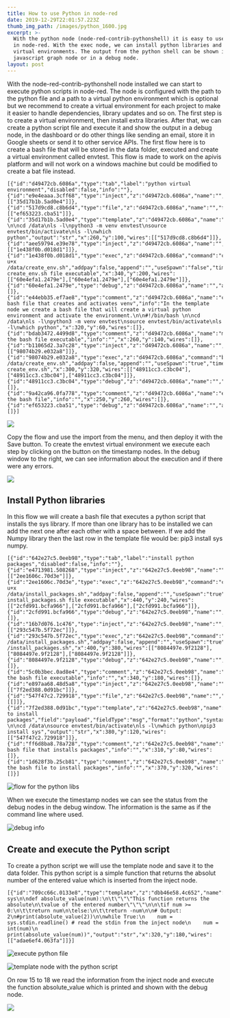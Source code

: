```yaml
---
title: How to use Python in node-red
date: 2019-12-29T22:01:57.223Z
thumb_img_path: /images/python_1600.jpg
excerpt: >-
  With the python node (node-red-contrib-pythonshell) it is easy to use python
  in node-red. With the exec node, we can install python libraries and create
  virtual environments. The output from the python shell can be shown in the
  javascript graph node or in a debug node.
layout: post
---
```

<meta name="description" content="With the python node (node-red-contrib-pythonshell) it is easy to use python in node-red. With the exec node, we can install python libraries and create virtual environments. The output from the python shell can be shown in the javascript graph node. With the python node (node-red-contrib-pythonshell) it is easy to use python in node-red. With the exec node, we can install python libraries and create virtual environments.">

<meta name="keywords" content="run python scripts, libraries, virtual environments, node-red, apivis editor, demonstration flow, integromat, zapier">

With the node-red-contrib-pythonshell node installed we can start to execute python scripts in node-red. The node is configured with the path to the python file and a path to a virtual python environment which is optional but we recommend to create a virtual environment for each project to make it easier to handle dependencies, library updates and so on. The first step is to create a virtual environment, then install extra libraries. After that, we can create a python script file and execute it and show the output in a debug node, in the dashboard or do other things like sending an email, store it in Google sheets or send it to other service APIs. The first flow here is to create a bash file that will be stored in the data folder, executed and create a virtual environment called envtest. This flow is made to work on the apivis platform and will not work on a windows machine but could be modified to create a bat file instead.

```
[{"id":"d49472cb.6086a","type":"tab","label":"python virtual environment","disabled":false,"info":""},{"id":"e9e4eaaa.3cff68","type":"inject","z":"d49472cb.6086a","name":"","topic":"","payload":"","payloadType":"date","repeat":"","crontab":"","once":false,"onceDelay":0.1,"x":100,"y":100,"wires":[["35d17b1b.5ad0e4"]]},{"id":"517d9cd8.c8b6d4","type":"file","z":"d49472cb.6086a","name":"","filename":"/data/create_env.sh","appendNewline":true,"createDir":false,"overwriteFile":"true","encoding":"none","x":430,"y":100,"wires":[["ef653223.cba51"]]},{"id":"35d17b1b.5ad0e4","type":"template","z":"d49472cb.6086a","name":"","field":"payload","fieldType":"msg","format":"python","syntax":"plain","template":"#!/bin/bash \n\ncd /data\nls -l\npython3 -m venv envtest\nsource envtest/bin/activate\nls -l\nwhich python","output":"str","x":260,"y":100,"wires":[["517d9cd8.c8b6d4"]]},{"id":"aee59794.e39e78","type":"inject","z":"d49472cb.6086a","name":"","topic":"","payload":"","payloadType":"date","repeat":"","crontab":"","once":false,"onceDelay":0.1,"x":100,"y":200,"wires":[["1e438f0b.d018d1"]]},{"id":"1e438f0b.d018d1","type":"exec","z":"d49472cb.6086a","command":"chmod u+x /data/create_env.sh","addpay":false,"append":"","useSpawn":"false","timer":"","oldrc":false,"name":"make create_env.sh file executable","x":340,"y":200,"wires":[["60e4efa1.2479e"],["60e4efa1.2479e"],["60e4efa1.2479e"]]},{"id":"60e4efa1.2479e","type":"debug","z":"d49472cb.6086a","name":"","active":true,"tosidebar":true,"console":false,"tostatus":false,"complete":"false","x":610,"y":200,"wires":[]},{"id":"e44ebb35.ef7ae8","type":"comment","z":"d49472cb.6086a","name":"create bash file that creates and activates venv","info":"In the template node we create a bash file that will create a virtual python environment and activate the environment.\n\n#!/bin/bash \n\ncd /data\nls -l\npython3 -m venv envtest\nsource envtest/bin/activate\nls -l\nwhich python","x":320,"y":60,"wires":[]},{"id":"bdab3472.4499d8","type":"comment","z":"d49472cb.6086a","name":"make the bash file executable","info":"","x":260,"y":140,"wires":[]},{"id":"b11065d2.3a7c28","type":"inject","z":"d49472cb.6086a","name":"","topic":"","payload":"","payloadType":"date","repeat":"","crontab":"","once":false,"onceDelay":0.1,"x":100,"y":320,"wires":[["98074b29.e032a8"]]},{"id":"98074b29.e032a8","type":"exec","z":"d49472cb.6086a","command":"bash /data/create_env.sh","addpay":false,"append":"","useSpawn":"true","timer":"","oldrc":false,"name":"execute create_env.sh","x":300,"y":320,"wires":[["48911cc3.c3bc04"],["48911cc3.c3bc04"],["48911cc3.c3bc04"]]},{"id":"48911cc3.c3bc04","type":"debug","z":"d49472cb.6086a","name":"","active":true,"tosidebar":true,"console":false,"tostatus":false,"complete":"false","x":610,"y":320,"wires":[]},{"id":"9a42ca96.0fa778","type":"comment","z":"d49472cb.6086a","name":"execute the bash file","info":"","x":250,"y":260,"wires":[]},{"id":"ef653223.cba51","type":"debug","z":"d49472cb.6086a","name":"","active":true,"tosidebar":true,"console":false,"tostatus":false,"complete":"false","x":610,"y":100,"wires":[]}]
```

![](/images/createpythonenv.png)

Copy the flow and use the import from the menu, and then deploy it with the Save button. To create the envtest virtual environment we execute each step by clicking on the button on the timestamp nodes. In the debug window to the right, we can see information about the execution and if there were any errors.

![](/images/createpythonenv_debug1.png)

## Install Python libraries

In this flow we will create a bash file that executes a python script that installs the sys library. If more than one library has to be installed we can add the next one after each other with a space between. If we add the Numpy library then the last row in the template file would be: pip3 install sys numpy.

```
[{"id":"642e27c5.0eeb98","type":"tab","label":"install python packages","disabled":false,"info":""},{"id":"e4713981.508268","type":"inject","z":"642e27c5.0eeb98","name":"","topic":"","payload":"","payloadType":"date","repeat":"","crontab":"","once":false,"onceDelay":0.1,"x":140,"y":240,"wires":[["2ee1606c.70d3e"]]},{"id":"2ee1606c.70d3e","type":"exec","z":"642e27c5.0eeb98","command":"chmod u+x /data/install_packages.sh","addpay":false,"append":"","useSpawn":"true","timer":"","oldrc":false,"name":"make install_packages.sh file executable","x":440,"y":240,"wires":[["2cfd991.bcfa966"],["2cfd991.bcfa966"],["2cfd991.bcfa966"]]},{"id":"2cfd991.bcfa966","type":"debug","z":"642e27c5.0eeb98","name":"","active":true,"tosidebar":true,"console":false,"tostatus":false,"complete":"false","x":710,"y":240,"wires":[]},{"id":"16b7d076.1c476","type":"inject","z":"642e27c5.0eeb98","name":"","topic":"","payload":"","payloadType":"date","repeat":"","crontab":"","once":false,"onceDelay":0.1,"x":140,"y":380,"wires":[["293c547b.5f72ec"]]},{"id":"293c547b.5f72ec","type":"exec","z":"642e27c5.0eeb98","command":"bash /data/install_packages.sh","addpay":false,"append":"","useSpawn":"true","timer":"","oldrc":false,"name":"execute /install_packages.sh","x":400,"y":380,"wires":[["8084497e.9f2128"],["8084497e.9f2128"],["8084497e.9f2128"]]},{"id":"8084497e.9f2128","type":"debug","z":"642e27c5.0eeb98","name":"","active":true,"tosidebar":true,"console":false,"tostatus":false,"complete":"false","x":630,"y":380,"wires":[]},{"id":"5c0b3bec.0ad8e4","type":"comment","z":"642e27c5.0eeb98","name":"make the bash file executable","info":"","x":340,"y":180,"wires":[]},{"id":"e897aa68.48d5a8","type":"inject","z":"642e27c5.0eeb98","name":"","topic":"","payload":"","payloadType":"date","repeat":"","crontab":"","once":false,"onceDelay":0.1,"x":140,"y":120,"wires":[["7f2ed388.0d91bc"]]},{"id":"547f47c2.729918","type":"file","z":"642e27c5.0eeb98","name":"","filename":"/data/install_packages.sh","appendNewline":true,"createDir":false,"overwriteFile":"true","encoding":"none","x":650,"y":120,"wires":[[]]},{"id":"7f2ed388.0d91bc","type":"template","z":"642e27c5.0eeb98","name":"file to install packages","field":"payload","fieldType":"msg","format":"python","syntax":"plain","template":"#!/bin/bash \n\ncd /data\nsource envtest/bin/activate\nls -l\nwhich python\npip3 install sys","output":"str","x":380,"y":120,"wires":[["547f47c2.729918"]]},{"id":"ff6d8ba8.78a728","type":"comment","z":"642e27c5.0eeb98","name":"create bash file that installs packages","info":"","x":310,"y":80,"wires":[]},{"id":"1d628f3b.25cb81","type":"comment","z":"642e27c5.0eeb98","name":"execute the bash file to install packages","info":"","x":370,"y":320,"wires":[]}]
```



![flow for the python libs](/images/inst_package.png)



When we execute the timestamp nodes we can see the status from the debug nodes in the debug window. The information is the same as if the command line where used.

![debug info](/images/inst_package2.png)

## Create and execute the Python script

To create a python script we will use the template node and save it to the data folder. This python script is a simple function that returns the absolut number of the entered value which is inserted from the inject node.

```
[{"id":"709cc66c.0133e8","type":"template","z":"dbb46e58.4c652","name":"","field":"payload","fieldType":"msg","format":"python","syntax":"plain","template":"import sys\n\ndef absolute_value(num):\n\t\"\"\"This function returns the absolute\n\tvalue of the entered number\"\"\"\n\n\tif num >= 0:\n\t\treturn num\n\telse:\n\t\treturn -num\n\n# Output: 2\n#print(absolute_value(2))\n\nwhile True:\n    num = sys.stdin.readline() # read the stdin from the inject node\n    num = int(num)\n    print(absolute_value(num))","output":"str","x":320,"y":180,"wires":[["adae6ef4.063fa"]]}]
```

![execute python file](/images/pythonexe.png)

![template node with the python script](/images/pythonexe3.png)

On row 15 to 18 we read the information from the inject node and execute the function absolute_value which is printed and shown with the debug node.

![](/images/injectnumber.png)
